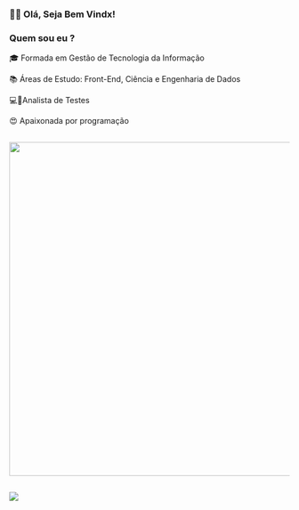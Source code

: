 ### <p>👩🏾 Olá, Seja Bem Vindx!</p>


<h3><p> Quem sou eu ? </h3></p>

<p>🎓 Formada em Gestão de Tecnologia da Informação</p>
<p>📚 Áreas de Estudo: Front-End, Ciência e Engenharia de Dados </p>
<p>💻🦟Analista de Testes </p>
<p>😍 Apaixonada por programação</p>

##
<p align = "center">
 <!-- <img src = "https://github-readme-streak-stats.herokuapp.com?user=KarenEmerenciano&theme=dark&hide_border=true" width = 400> -->
  <img src = "https://github-readme-stats.vercel.app/api?username=KarenEmerenciano&show_icons=true&theme=bear" width = 600>
  


##
<a href="https://www.linkedin.com/in/karen-e-94b3471b6/" target="_blank"><img src="https://img.shields.io/badge/-LinkedIn-%230077B5?style=for-the-badge&logo=linkedin&logoColor=white" target="_blank"></a> 


